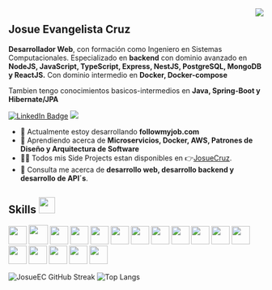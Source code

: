 <img align="right" src="https://media.licdn.com/dms/image/D5616AQGjsJXKC5hk4g/profile-displaybackgroundimage-shrink_350_1400/0/1698271211585?e=1703721600&v=beta&t=CFRWmZsYcjuCASKnOFj3tGxbGPJ1L5VR0dOsCxXs5Dk" />

<h2><strong>Josue Evangelista Cruz</strong></h2>
<p><strong>Desarrollador Web</strong>, con formación como Ingeniero en Sistemas Computacionales. Especializado en <strong>backend</strong> con dominio avanzado en <strong> NodeJS, JavaScript, TypeScript, Express, NestJS, PostgreSQL, MongoDB y ReactJS.</strong> Con dominio intermedio en <strong>Docker, Docker-compose</strong></p>
<p>Tambien tengo conocimientos basicos-intermedios en <strong>Java, Spring-Boot y Hibernate/JPA</strong></p>
<p><a href="https://www.linkedin.com/in/josue-evangelista-cruz-213461264/"><img src="https://img.shields.io/badge/-@JosueEC-0077B5?style=flat-square&amp;labelColor=0077B5&amp;logo=LinkedIn&amp;link=https://www.linkedin.com/in/josue-evangelista-cruz-213461264/" alt="LinkedIn Badge"></a>  <img src="https://img.shields.io/badge/-josueev.cruz@gmail.com-0077B5?style=flat-square&amp;labelColor=0077B5&amp;logo=Gmail&amp; alt="Gmail Badge"></p>
<ul>
<li>🔭 Actualmente estoy desarrollando <strong>followmyjob.com</strong></li>
<li>🧐 Aprendiendo acerca de <strong>Microservicios, Docker, AWS, Patrones de Diseño y Arquitectura de Software</strong></li>
<li>👨‍💻 Todos mis Side Projects estan disponibles en 👉<a href="https://josue-cruz.vercel.app/">JosueCruz</a>.</li>
<li>💬 Consulta me acerca de <strong> desarrollo web, desarrollo backend y desarrollo de API´s</strong>.</li>
</ul>
<h2>Skills <img src = "https://media2.giphy.com/media/QssGEmpkyEOhBCb7e1/giphy.gif?cid=ecf05e47a0n3gi1bfqntqmob8g9aid1oyj2wr3ds3mg700bl&rid=giphy.gif" width = 32px></h2>
<p align="left">
<img width ='36px' src ='https://skills.thijs.gg/icons?i=nodejs'>
<img width ='38px' src ='https://skills.thijs.gg/icons?i=ts'>
<img width ='36px' src ='https://skills.thijs.gg/icons?i=nest'>
<img width ='36px' src ='https://skills.thijs.gg/icons?i=express'>
<img width ='36px' src ='https://skills.thijs.gg/icons?i=postgresql'>
<img width ='36px' src ='https://skills.thijs.gg/icons?i=mongodb'>
<img width ='36px' src ='https://skills.thijs.gg/icons?i=react'>
<img width ='36px' src ='https://skills.thijs.gg/icons?i=redux'>
<img width ='36px' src ='https://skills.thijs.gg/icons?i=tailwind'>
<img width ='36px' src ='https://skills.thijs.gg/icons?i=java'>
<img width ='36px' src ='https://skills.thijs.gg/icons?i=spring'>
<img width ='36px' src ='https://skills.thijs.gg/icons?i=html'>
<img width ='36px' src ='https://skills.thijs.gg/icons?i=css'>
<img width ='36px' src ='https://skills.thijs.gg/icons?i=js'>
<img width ='36px' src ='https://skills.thijs.gg/icons?i=docker'>
<img width ='36px' src ='https://skills.thijs.gg/icons?i=postman'>
<img width ='36px' src ='https://skills.thijs.gg/icons?i=git'>

<!-- <img width ='32px' src ='https://raw.githubusercontent.com/rahulbanerjee26/githubAboutMeGenerator/main/icons/mongodb.svg'> -->
</p>


![JosueEC GitHub Streak](https://github-readme-streak-stats.herokuapp.com/?user=josueec&theme=dark&hide_border=true)
 ![Top Langs](https://github-readme-stats.vercel.app/api/top-langs/?username=josueec&theme=dark&show_icons=true&hide_border=true&layout=compact)
